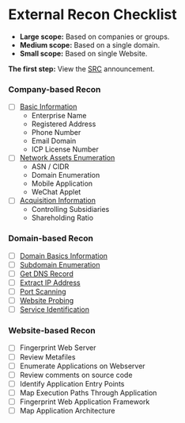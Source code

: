 # External Recon Checklist

* **Large scope:** Based on companies or groups.
* **Medium scope:** Based on a single domain.
* **Small scope:** Based on single Website.

**The first step:** View the [SRC](../awesome-bugbounty/security-response-center.md) announcement.

### Company-based Recon

* [ ] [Basic Information](../reconnaissance/company-reconnaissance/#basic-information)
  * Enterprise Name
  * Registered Address
  * Phone Number
  * Email Domain
  * ICP License Number
* [ ] [Network Assets Enumeration](../reconnaissance/company-reconnaissance/network-assets-enum.md)
  * ASN / CIDR
  * Domain Enumeration
  * Mobile Application
  * WeChat Applet
* [ ] [Acquisition Information](../reconnaissance/company-reconnaissance/#acquisition-information)
  * Controlling Subsidiaries
  * Shareholding Ratio

### Domain-based Recon

* [ ] [Domain Basics Information](../reconnaissance/domain-reconnaissance/#domain-basics-information)
* [ ] [Subdomain Enumeration](../reconnaissance/domain-reconnaissance/subdomain-enumeration.md)
* [ ] [Get DNS Record](../reconnaissance/domain-reconnaissance/#get-dns-record)
* [ ] [Extract IP Address](../reconnaissance/domain-reconnaissance/#extract-ip-address)
* [ ] [Port Scanning](../reconnaissance/domain-reconnaissance/#port-scanning)
* [ ] [Website Probing](../reconnaissance/domain-reconnaissance/#website-probing)
* [ ] [Service Identification](../reconnaissance/domain-reconnaissance/#service-identification)

### Website-based Recon

* [ ] Fingerprint Web Server
* [ ] Review Metafiles
* [ ] Enumerate Applications on Webserver
* [ ] Review comments on source code
* [ ] Identify Application Entry Points
* [ ] Map Execution Paths Through Application
* [ ] Fingerprint Web Application Framework
* [ ] Map Application Architecture
